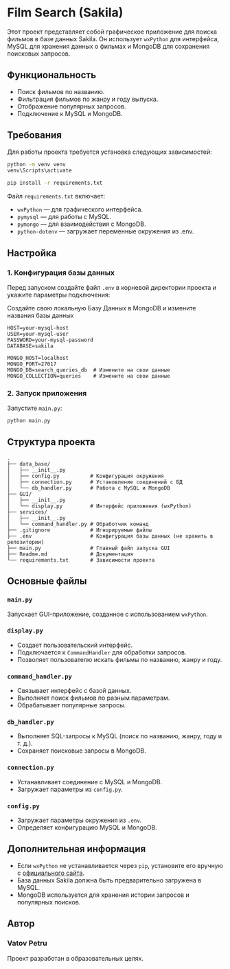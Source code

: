 # Film Search (Sakila)

Этот проект представляет собой графическое приложение для поиска фильмов в базе данных Sakila. Он использует `wxPython` для интерфейса, MySQL для хранения данных о фильмах и MongoDB для сохранения поисковых запросов.

## Функциональность
- Поиск фильмов по названию.
- Фильтрация фильмов по жанру и году выпуска.
- Отображение популярных запросов.
- Подключение к MySQL и MongoDB.

## Требования
Для работы проекта требуется установка следующих зависимостей:
```bash
python -m venv venv
venv\Scripts\activate
```

```bash
pip install -r requirements.txt
```

Файл `requirements.txt` включает:
- `wxPython` — для графического интерфейса.
- `pymysql` — для работы с MySQL.
- `pymongo`  — для взаимодействия с MongoDB.
- `python-dotenv` — загружает переменные окружения из .env.

## Настройка
### 1. Конфигурация базы данных
Перед запуском создайте файл `.env` в корневой директории проекта и укажите параметры подключения:

Создайте свою локальную Базу Данных в MongoDB и измените названия базы данных
```env
HOST=your-mysql-host
USER=your-mysql-user
PASSWORD=your-mysql-password
DATABASE=sakila

MONGO_HOST=localhost
MONGO_PORT=27017
MONGO_DB=search_queries_db  # Измените на свои данные
MONGO_COLLECTION=queries    # Измените на свои данные
```

### 2. Запуск приложения
Запустите `main.py`:

```bash
python main.py
```

## Структура проекта
```
.
├── data_base/
│   ├── __init__.py
│   ├── config.py          # Конфигурация окружения
│   ├── connection.py      # Установление соединений с БД
│   └── db_handler.py      # Работа с MySQL и MongoDB
├── GUI/
│   ├── __init__.py
│   └── display.py         # Интерфейс приложения (wxPython)
├── services/
│   ├── __init__.py
│   └── command_handler.py # Обработчик команд
├── .gitignore             # Игнорируемые файлы
├── .env                   # Конфигурация базы данных (не хранить в репозитории)
├── main.py                # Главный файл запуска GUI
├── Readme.md              # Документация
└── requirements.txt       # Зависимости проекта
```

## Основные файлы
### `main.py`
Запускает GUI-приложение, созданное с использованием `wxPython`.

### `display.py`
- Создает пользовательский интерфейс.
- Подключается к `CommandHandler` для обработки запросов.
- Позволяет пользователю искать фильмы по названию, жанру и году.

### `command_handler.py`
- Связывает интерфейс с базой данных.
- Выполняет поиск фильмов по разным параметрам.
- Обрабатывает популярные запросы.

### `db_handler.py`
- Выполняет SQL-запросы к MySQL (поиск по названию, жанру, году и т. д.).
- Сохраняет поисковые запросы в MongoDB.

### `connection.py`
- Устанавливает соединение с MySQL и MongoDB.
- Загружает параметры из `config.py`.

### `config.py`
- Загружает параметры окружения из `.env`.
- Определяет конфигурацию MySQL и MongoDB.

## Дополнительная информация
- Если `wxPython` не устанавливается через `pip`, установите его вручную с [официального сайта](https://wxpython.org/pages/downloads/).
- База данных Sakila должна быть предварительно загружена в MySQL.
- MongoDB используется для хранения истории запросов и популярных поисков.

## Автор
### Vatov Petru

Проект разработан в образовательных целях.

